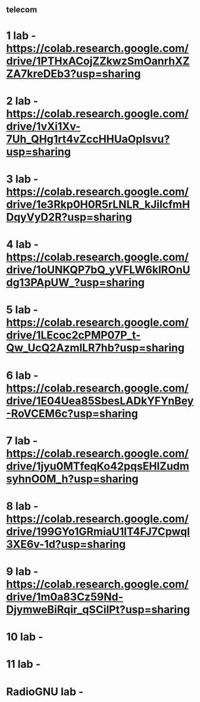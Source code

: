 ## telecom

# 1 lab - https://colab.research.google.com/drive/1PTHxACojZZkwzSmOanrhXZZA7kreDEb3?usp=sharing
# 2 lab - https://colab.research.google.com/drive/1vXi1Xv-7Uh_QHg1rt4vZccHHUaOpIsvu?usp=sharing
# 3 lab - https://colab.research.google.com/drive/1e3Rkp0H0R5rLNLR_kJilcfmHDqyVyD2R?usp=sharing
# 4 lab - https://colab.research.google.com/drive/1oUNKQP7bQ_yVFLW6klROnUdg13PApUW_?usp=sharing
# 5 lab - https://colab.research.google.com/drive/1LEcoc2cPMP07P_t-Qw_UcQ2AzmlLR7hb?usp=sharing
# 6 lab - https://colab.research.google.com/drive/1E04Uea85SbesLADkYFYnBey-RoVCEM6c?usp=sharing
# 7 lab - https://colab.research.google.com/drive/1jyu0MTfeqKo42pqsEHlZudmsyhnO0M_h?usp=sharing
# 8 lab - https://colab.research.google.com/drive/199GYo1GRmiaU1lT4FJ7CpwqI3XE6v-1d?usp=sharing
# 9 lab - https://colab.research.google.com/drive/1m0a83Cz59Nd-DjymweBiRqir_qSCilPt?usp=sharing
# 10 lab -
# 11 lab -
# RadioGNU lab -
